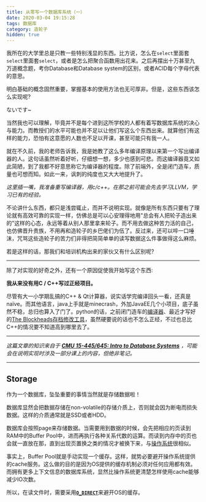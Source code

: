 ```yaml
---
title: 从零写一个数据库系统（一）
date: 2020-03-04 19:15:28
tags: 数据库
category: 造轮子 
hidden: true
---
```


我所在的大学里总是只教一些特别浅显的东西。比方说，怎么在`select`里面套`select`里面套`select`，或者是怎么把聚合函数用出花来。之后再摆出十万甚至九万道概念题，考你Database和Database system的区别，或者ACID每个字母代表的意思。

明白基础的概念固然重要，掌握基本的使用方法也无可厚非。但是，这些东西该怎么实现呢?

ないです~

当然我也可以理解，毕竟并不是每个进到这所学校的人都有着写数据库系统的决心与能力。而教授们的水平可能也并不足以让他们写这么个东西出来。就算他们有这样的能力，恐怕有这意愿的人数也不足以开课，甚至可能只有我一人。

就在不久前，我的老师告诉我，我是她教了这么多年编译原理以来第一个写出编译器的人。这句话虽然听着好听，仔细想一想，多少也感到可悲。而这编译器竟又如此简陋，到了我都不好意思称它为编译器的程度。除了前端外，全是闭门造车，质量也可想而知。如此一来，讽刺的纯度也又大大地提升了。

*这里插一嘴，我准备重写编译器，用c/c++。在那之前可能会先去学习LLVM，学习已有的经验。*

不论讲什么东西，都只是浅尝辄止，而并不说明实现。就像是所有东西只要有了理论就有高效可靠的实现一样，仿佛总是可以心安理得地用"总会有人把轮子造出来的"这样的心态，永远等着从别人那里拿来轮子。而不用去做这种苦力活的自己，也仿佛晋升贵族，不用再和造轮子的乡巴佬们为伍了。反过来，还可以啐一口唾沫，咒骂这些造轮子的苦力们非得把简简单单的读写数据这么件事做得这么麻烦。

若是这样的话，那我们和培训机构出来的家伙又有什么区别呢?

---

除了对实现的好奇之外，还有一个原因促使我开始写这个东西:

**我从来没有用C / C++写过正经项目。**

尽管有大一小学期乱搞的C++ & Qt计算器，说实话学完编译回头一看，还真是naïve。而其他语言，java上手就是minecrash，外加JavaEE几个小项目，底子虽然不稳，总归也算入了门了。python的话，之前闭门造车的[编译器](/2019/12/15/从零写一个编译器-Lexer与Parser/)、最近才写好的[The Blockheads存档修改工具](/2020/03/02/The-Blockheads存档修改工具开发记录/)，虽然硬要说的话也不怎么正经，不过也总比C++的情况要不知道高到哪里去了。

---

*这篇文章的知识来自于 **[CMU 15-445/645: Intro to Database Systems](https://www.youtube.com/playlist?list=PLSE8ODhjZXjbohkNBWQs_otTrBTrjyohi)** ，可能会在说明实现时涉及一部分课上的内容，但绝非笔记。*

---

## Storage

作为一个数据库，坠坠重要的事情当然就是存储数据啦！

数据库显然会把数据存储在non-volatile的存储介质上，否则就会因为断电而损失数据。这样的介质通常就是SSD或者HDD。

数据库会按照page来存储数据。当需要用到数据的时候，会先把相应的页读到RAM中的Buffer Pool中，进而再执行各种关系代数的运算。而读到内存中的页也会就一直放在那，直到出现页置换之类的情况才被换下来，与[操作系统](/2019/06/21/操作系统总结/#页置换算法)很相似。

事实上，Buffer Pool就是手动实现一个缓存。这样，就势必要避开操作系统提供的cache服务。这么做的目的是因为OS提供的缓存机制必须对任何应用都有效。而拥有更多上下文信息的数据库系统，显然比操作系统更清楚怎样使用cache能够减少IO次数。

所以，在读文件时，需要采用[**`O_DIRECT`**](https://linux.die.net/man/2/open)来避开OS的缓存。